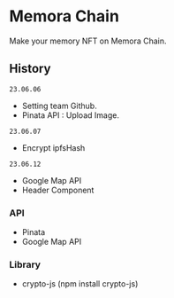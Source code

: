 # Memora Chain

Make your memory NFT on Memora Chain.

## History

`23.06.06`

- Setting team Github.
- Pinata API : Upload Image.

`23.06.07`

- Encrypt ipfsHash

`23.06.12`

- Google Map API
- Header Component

### API

- Pinata
- Google Map API

### Library

- crypto-js (npm install crypto-js)
